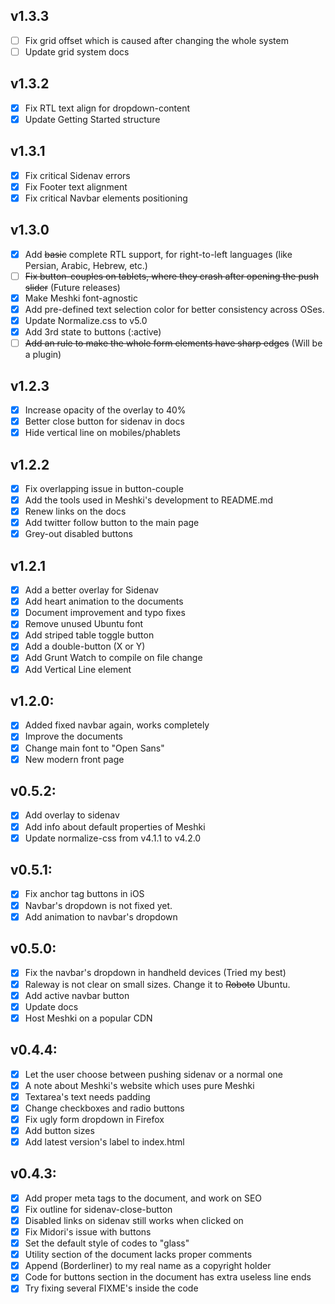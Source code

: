 ## v1.3.3
  - [ ] Fix grid offset which is caused after changing the whole system
  - [ ] Update grid system docs

## v1.3.2
  - [x] Fix RTL text align for dropdown-content
  - [x] Update Getting Started structure

## v1.3.1
  - [x] Fix critical Sidenav errors
  - [x] Fix Footer text alignment
  - [x] Fix critical Navbar elements positioning

## v1.3.0
  - [x] Add ~~basic~~ complete RTL support, for right-to-left languages (like Persian, Arabic, Hebrew, etc.)
  - [ ] ~~Fix button-couples on tablets, where they crash after opening the push slider~~ (Future releases)
  - [x] Make Meshki font-agnostic
  - [x] Add pre-defined text selection color for better consistency across OSes.
  - [x] Update Normalize.css to v5.0
  - [x] Add 3rd state to buttons (:active)
  - [ ] ~~Add an rule to make the whole form elements have sharp edges~~ (Will be a plugin)

## v1.2.3
  - [x] Increase opacity of the overlay to 40%
  - [x] Better close button for sidenav in docs
  - [x] Hide vertical line on mobiles/phablets

## v1.2.2
  - [x] Fix overlapping issue in button-couple
  - [x] Add the tools used in Meshki's development to README.md
  - [x] Renew links on the docs
  - [x] Add twitter follow button to the main page
  - [x] Grey-out disabled buttons

## v1.2.1
  - [x] Add a better overlay for Sidenav
  - [x] Add heart animation to the documents
  - [x] Document improvement and typo fixes
  - [x] Remove unused Ubuntu font
  - [x] Add striped table toggle button
  - [x] Add a double-button (X or Y)
  - [x] Add Grunt Watch to compile on file change
  - [x] Add Vertical Line element

## v1.2.0:
  - [x] Added fixed navbar again, works completely
  - [x] Improve the documents
  - [x] Change main font to "Open Sans"
  - [x] New modern front page

## v0.5.2:
  - [x] Add overlay to sidenav
  - [x] Add info about default properties of Meshki
  - [x] Update normalize-css from v4.1.1 to v4.2.0

## v0.5.1:
  - [x] Fix anchor tag buttons in iOS
  - [x] Navbar's dropdown is not fixed yet.
  - [x] Add animation to navbar's dropdown

## v0.5.0:
  - [x] Fix the navbar's dropdown in handheld devices (Tried my best)
  - [x] Raleway is not clear on small sizes. Change it to ~~Roboto~~ Ubuntu.
  - [x] Add active navbar button
  - [x] Update docs
  - [x] Host Meshki on a popular CDN

## v0.4.4:
  - [x] Let the user choose between pushing sidenav or a normal one
  - [x] A note about Meshki's website which uses pure Meshki
  - [x] Textarea's text needs padding
  - [x] Change checkboxes and radio buttons
  - [x] Fix ugly form dropdown in Firefox
  - [x] Add button sizes
  - [x] Add latest version's label to index.html

## v0.4.3:
  - [x] Add proper meta tags to the document, and work on SEO
  - [x] Fix outline for sidenav-close-button
  - [x] Disabled links on sidenav still works when clicked on
  - [x] Fix Midori's issue with buttons
  - [x] Set the default style of codes to "glass"
  - [x] Utility section of the document lacks proper comments
  - [x] Append (Borderliner) to my real name as a copyright holder
  - [x] Code for buttons section in the document has extra useless line ends
  - [x] Try fixing several FIXME's inside the code
